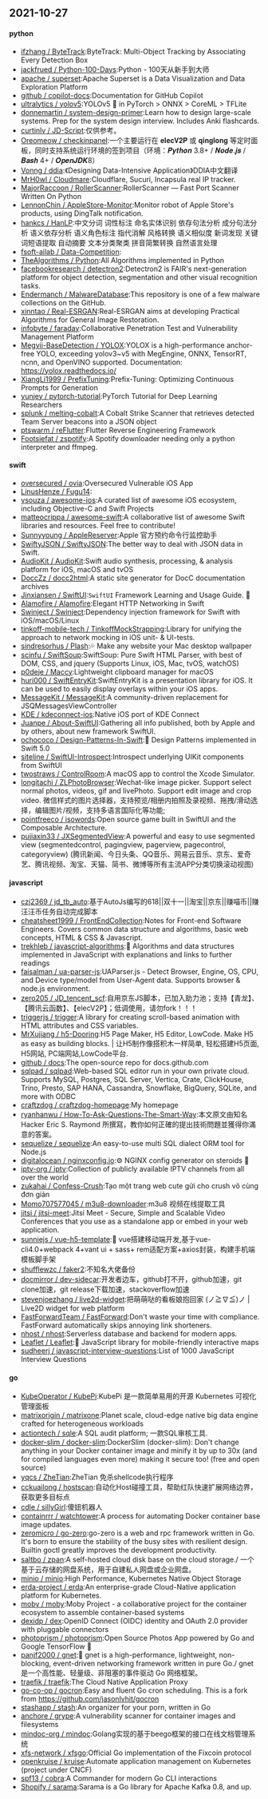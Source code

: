 ## 2021-10-27

#### python
* [ifzhang / ByteTrack](https://github.com/ifzhang/ByteTrack):ByteTrack: Multi-Object Tracking by Associating Every Detection Box
* [jackfrued / Python-100-Days](https://github.com/jackfrued/Python-100-Days):Python - 100天从新手到大师
* [apache / superset](https://github.com/apache/superset):Apache Superset is a Data Visualization and Data Exploration Platform
* [github / copilot-docs](https://github.com/github/copilot-docs):Documentation for GitHub Copilot
* [ultralytics / yolov5](https://github.com/ultralytics/yolov5):YOLOv5
🚀
in PyTorch > ONNX > CoreML > TFLite
* [donnemartin / system-design-primer](https://github.com/donnemartin/system-design-primer):Learn how to design large-scale systems. Prep for the system design interview. Includes Anki flashcards.
* [curtinlv / JD-Script](https://github.com/curtinlv/JD-Script):仅供参考。
* [Oreomeow / checkinpanel](https://github.com/Oreomeow/checkinpanel):一个主要运行在 𝐞𝐥𝐞𝐜𝐕𝟐𝐏 或 𝐪𝐢𝐧𝐠𝐥𝐨𝐧𝐠 等定时面板，同时支持系统运行环境的签到项目（环境：𝑷𝒚𝒕𝒉𝒐𝒏 3.8+ / 𝑵𝒐𝒅𝒆.𝒋𝒔 / 𝑩𝒂𝒔𝒉 4+ / 𝑶𝒑𝒆𝒏𝑱𝑫𝑲8）
* [Vonng / ddia](https://github.com/Vonng/ddia):《Designing Data-Intensive Application》DDIA中文翻译
* [MrH0wl / Cloudmare](https://github.com/MrH0wl/Cloudmare):Cloudflare, Sucuri, Incapsula real IP tracker.
* [MajorRaccoon / RollerScanner](https://github.com/MajorRaccoon/RollerScanner):RollerScanner — Fast Port Scanner Written On Python
* [LennonChin / AppleStore-Monitor](https://github.com/LennonChin/AppleStore-Monitor):Monitor robot of Apple Store's products, using DingTalk notification.
* [hankcs / HanLP](https://github.com/hankcs/HanLP):中文分词 词性标注 命名实体识别 依存句法分析 成分句法分析 语义依存分析 语义角色标注 指代消解 风格转换 语义相似度 新词发现 关键词短语提取 自动摘要 文本分类聚类 拼音简繁转换 自然语言处理
* [fsoft-ailab / Data-Competition](https://github.com/fsoft-ailab/Data-Competition):
* [TheAlgorithms / Python](https://github.com/TheAlgorithms/Python):All Algorithms implemented in Python
* [facebookresearch / detectron2](https://github.com/facebookresearch/detectron2):Detectron2 is FAIR's next-generation platform for object detection, segmentation and other visual recognition tasks.
* [Endermanch / MalwareDatabase](https://github.com/Endermanch/MalwareDatabase):This repository is one of a few malware collections on the GitHub.
* [xinntao / Real-ESRGAN](https://github.com/xinntao/Real-ESRGAN):Real-ESRGAN aims at developing Practical Algorithms for General Image Restoration.
* [infobyte / faraday](https://github.com/infobyte/faraday):Collaborative Penetration Test and Vulnerability Management Platform
* [Megvii-BaseDetection / YOLOX](https://github.com/Megvii-BaseDetection/YOLOX):YOLOX is a high-performance anchor-free YOLO, exceeding yolov3~v5 with MegEngine, ONNX, TensorRT, ncnn, and OpenVINO supported. Documentation: https://yolox.readthedocs.io/
* [XiangLi1999 / PrefixTuning](https://github.com/XiangLi1999/PrefixTuning):Prefix-Tuning: Optimizing Continuous Prompts for Generation
* [yunjey / pytorch-tutorial](https://github.com/yunjey/pytorch-tutorial):PyTorch Tutorial for Deep Learning Researchers
* [splunk / melting-cobalt](https://github.com/splunk/melting-cobalt):A Cobalt Strike Scanner that retrieves detected Team Server beacons into a JSON object
* [ptswarm / reFlutter](https://github.com/ptswarm/reFlutter):Flutter Reverse Engineering Framework
* [Footsiefat / zspotify](https://github.com/Footsiefat/zspotify):A Spotify downloader needing only a python interpreter and ffmpeg.

#### swift
* [oversecured / ovia](https://github.com/oversecured/ovia):Oversecured Vulnerable iOS App
* [LinusHenze / Fugu14](https://github.com/LinusHenze/Fugu14):
* [vsouza / awesome-ios](https://github.com/vsouza/awesome-ios):A curated list of awesome iOS ecosystem, including Objective-C and Swift Projects
* [matteocrippa / awesome-swift](https://github.com/matteocrippa/awesome-swift):A collaborative list of awesome Swift libraries and resources. Feel free to contribute!
* [Sunnyyoung / AppleReserver](https://github.com/Sunnyyoung/AppleReserver):Apple 官方预约命令行监控助手
* [SwiftyJSON / SwiftyJSON](https://github.com/SwiftyJSON/SwiftyJSON):The better way to deal with JSON data in Swift.
* [AudioKit / AudioKit](https://github.com/AudioKit/AudioKit):Swift audio synthesis, processing, & analysis platform for iOS, macOS and tvOS
* [DoccZz / docc2html](https://github.com/DoccZz/docc2html):A static site generator for DocC documentation archives
* [Jinxiansen / SwiftUI](https://github.com/Jinxiansen/SwiftUI):`SwiftUI` Framework Learning and Usage Guide.
🚀
* [Alamofire / Alamofire](https://github.com/Alamofire/Alamofire):Elegant HTTP Networking in Swift
* [Swinject / Swinject](https://github.com/Swinject/Swinject):Dependency injection framework for Swift with iOS/macOS/Linux
* [tinkoff-mobile-tech / TinkoffMockStrapping](https://github.com/tinkoff-mobile-tech/TinkoffMockStrapping):Library for unifying the approach to network mocking in iOS unit- & UI-tests.
* [sindresorhus / Plash](https://github.com/sindresorhus/Plash):💦
Make any website your Mac desktop wallpaper
* [scinfu / SwiftSoup](https://github.com/scinfu/SwiftSoup):SwiftSoup: Pure Swift HTML Parser, with best of DOM, CSS, and jquery (Supports Linux, iOS, Mac, tvOS, watchOS)
* [p0deje / Maccy](https://github.com/p0deje/Maccy):Lightweight clipboard manager for macOS
* [huri000 / SwiftEntryKit](https://github.com/huri000/SwiftEntryKit):SwiftEntryKit is a presentation library for iOS. It can be used to easily display overlays within your iOS apps.
* [MessageKit / MessageKit](https://github.com/MessageKit/MessageKit):A community-driven replacement for JSQMessagesViewController
* [KDE / kdeconnect-ios](https://github.com/KDE/kdeconnect-ios):Native iOS port of KDE Connect
* [Juanpe / About-SwiftUI](https://github.com/Juanpe/About-SwiftUI):Gathering all info published, both by Apple and by others, about new framework SwiftUI.
* [ochococo / Design-Patterns-In-Swift](https://github.com/ochococo/Design-Patterns-In-Swift):📖
Design Patterns implemented in Swift 5.0
* [siteline / SwiftUI-Introspect](https://github.com/siteline/SwiftUI-Introspect):Introspect underlying UIKit components from SwiftUI
* [twostraws / ControlRoom](https://github.com/twostraws/ControlRoom):A macOS app to control the Xcode Simulator.
* [longitachi / ZLPhotoBrowser](https://github.com/longitachi/ZLPhotoBrowser):Wechat-like image picker. Support select normal photos, videos, gif and livePhoto. Support edit image and crop video. 微信样式的图片选择器，支持预览/相册内拍照及录视频、拖拽/滑动选择，编辑图片/视频，支持多语言国际化等功能;
* [pointfreeco / isowords](https://github.com/pointfreeco/isowords):Open source game built in SwiftUI and the Composable Architecture.
* [pujiaxin33 / JXSegmentedView](https://github.com/pujiaxin33/JXSegmentedView):A powerful and easy to use segmented view (segmentedcontrol, pagingview, pagerview, pagecontrol, categoryview) (腾讯新闻、今日头条、QQ音乐、网易云音乐、京东、爱奇艺、腾讯视频、淘宝、天猫、简书、微博等所有主流APP分类切换滚动视图)

#### javascript
* [czj2369 / jd_tb_auto](https://github.com/czj2369/jd_tb_auto):基于AutoJs编写的618||双十一||淘宝||京东||赚喵币||赚汪汪币任务自动完成脚本
* [cheatsheet1999 / FrontEndCollection](https://github.com/cheatsheet1999/FrontEndCollection):Notes for Front-end Software Engineers. Covers common data structure and algorithms, basic web concepts, HTML & CSS & Javascript.
* [trekhleb / javascript-algorithms](https://github.com/trekhleb/javascript-algorithms):📝
Algorithms and data structures implemented in JavaScript with explanations and links to further readings
* [faisalman / ua-parser-js](https://github.com/faisalman/ua-parser-js):UAParser.js - Detect Browser, Engine, OS, CPU, and Device type/model from User-Agent data. Supports browser & node.js environment.
* [zero205 / JD_tencent_scf](https://github.com/zero205/JD_tencent_scf):自用京东JS脚本，已加入助力池；支持【青龙】、【腾讯云函数】、【elecV2P】；低调使用，请勿fork！！！
* [triggerjs / trigger](https://github.com/triggerjs/trigger):A library for creating scroll-based animation with HTML attributes and CSS variables.
* [MrXujiang / h5-Dooring](https://github.com/MrXujiang/h5-Dooring):H5 Page Maker, H5 Editor, LowCode. Make H5 as easy as building blocks. | 让H5制作像搭积木一样简单, 轻松搭建H5页面, H5网站, PC端网站,LowCode平台.
* [github / docs](https://github.com/github/docs):The open-source repo for docs.github.com
* [sqlpad / sqlpad](https://github.com/sqlpad/sqlpad):Web-based SQL editor run in your own private cloud. Supports MySQL, Postgres, SQL Server, Vertica, Crate, ClickHouse, Trino, Presto, SAP HANA, Cassandra, Snowflake, BigQuery, SQLite, and more with ODBC
* [craftzdog / craftzdog-homepage](https://github.com/craftzdog/craftzdog-homepage):My homepage
* [ryanhanwu / How-To-Ask-Questions-The-Smart-Way](https://github.com/ryanhanwu/How-To-Ask-Questions-The-Smart-Way):本文原文由知名 Hacker Eric S. Raymond 所撰寫，教你如何正確的提出技術問題並獲得你滿意的答案。
* [sequelize / sequelize](https://github.com/sequelize/sequelize):An easy-to-use multi SQL dialect ORM tool for Node.js
* [digitalocean / nginxconfig.io](https://github.com/digitalocean/nginxconfig.io):⚙️
NGINX config generator on steroids
💉
* [iptv-org / iptv](https://github.com/iptv-org/iptv):Collection of publicly available IPTV channels from all over the world
* [zukahai / Confess-Crush](https://github.com/zukahai/Confess-Crush):Tạo một trang web cute gửi cho crush vô cùng đơn giản
* [Momo707577045 / m3u8-downloader](https://github.com/Momo707577045/m3u8-downloader):m3u8 视频在线提取工具
* [jitsi / jitsi-meet](https://github.com/jitsi/jitsi-meet):Jitsi Meet - Secure, Simple and Scalable Video Conferences that you use as a standalone app or embed in your web application.
* [sunniejs / vue-h5-template](https://github.com/sunniejs/vue-h5-template):🎉
vue搭建移动端开发,基于vue-cli4.0+webpack 4+vant ui + sass+ rem适配方案+axios封装，构建手机端模板脚手架
* [shufflewzc / faker2](https://github.com/shufflewzc/faker2):不知名大佬备份
* [docmirror / dev-sidecar](https://github.com/docmirror/dev-sidecar):开发者边车，github打不开，github加速，git clone加速，git release下载加速，stackoverflow加速
* [stevenjoezhang / live2d-widget](https://github.com/stevenjoezhang/live2d-widget):把萌萌哒的看板娘抱回家 (ノ≧∇≦)ノ | Live2D widget for web platform
* [FastForwardTeam / FastForward](https://github.com/FastForwardTeam/FastForward):Don't waste your time with compliance. FastForward automatically skips annoying link shorteners.
* [nhost / nhost](https://github.com/nhost/nhost):Serverless database and backend for modern apps.
* [Leaflet / Leaflet](https://github.com/Leaflet/Leaflet):🍃
JavaScript library for mobile-friendly interactive maps
* [sudheerj / javascript-interview-questions](https://github.com/sudheerj/javascript-interview-questions):List of 1000 JavaScript Interview Questions

#### go
* [KubeOperator / KubePi](https://github.com/KubeOperator/KubePi):KubePi 是一款简单易用的开源 Kubernetes 可视化管理面板
* [matrixorigin / matrixone](https://github.com/matrixorigin/matrixone):Planet scale, cloud-edge native big data engine crafted for heterogeneous workloads
* [actiontech / sqle](https://github.com/actiontech/sqle):A SQL audit platform; 一款SQL审核工具.
* [docker-slim / docker-slim](https://github.com/docker-slim/docker-slim):DockerSlim (docker-slim): Don't change anything in your Docker container image and minify it by up to 30x (and for compiled languages even more) making it secure too! (free and open source)
* [yqcs / ZheTian](https://github.com/yqcs/ZheTian):ZheTian 免杀shellcode执行程序
* [cckuailong / hostscan](https://github.com/cckuailong/hostscan):自动化Host碰撞工具，帮助红队快速扩展网络边界，获取更多目标点
* [cdle / sillyGirl](https://github.com/cdle/sillyGirl):傻妞机器人
* [containrrr / watchtower](https://github.com/containrrr/watchtower):A process for automating Docker container base image updates.
* [zeromicro / go-zero](https://github.com/zeromicro/go-zero):go-zero is a web and rpc framework written in Go. It's born to ensure the stability of the busy sites with resilient design. Builtin goctl greatly improves the development productivity.
* [saltbo / zpan](https://github.com/saltbo/zpan):A self-hosted cloud disk base on the cloud storage./ 一个基于云存储的网盘系统，用于自建私人网盘或企业网盘。
* [minio / minio](https://github.com/minio/minio):High Performance, Kubernetes Native Object Storage
* [erda-project / erda](https://github.com/erda-project/erda):An enterprise-grade Cloud-Native application platform for Kubernetes.
* [moby / moby](https://github.com/moby/moby):Moby Project - a collaborative project for the container ecosystem to assemble container-based systems
* [dexidp / dex](https://github.com/dexidp/dex):OpenID Connect (OIDC) identity and OAuth 2.0 provider with pluggable connectors
* [photoprism / photoprism](https://github.com/photoprism/photoprism):Open Source Photos App powered by Go and Google TensorFlow
🌈
* [panjf2000 / gnet](https://github.com/panjf2000/gnet):🚀
gnet is a high-performance, lightweight, non-blocking, event-driven networking framework written in pure Go./ gnet 是一个高性能、轻量级、非阻塞的事件驱动 Go 网络框架。
* [traefik / traefik](https://github.com/traefik/traefik):The Cloud Native Application Proxy
* [go-co-op / gocron](https://github.com/go-co-op/gocron):Easy and fluent Go cron scheduling. This is a fork from https://github.com/jasonlvhit/gocron
* [stashapp / stash](https://github.com/stashapp/stash):An organizer for your porn, written in Go
* [anchore / grype](https://github.com/anchore/grype):A vulnerability scanner for container images and filesystems
* [mindoc-org / mindoc](https://github.com/mindoc-org/mindoc):Golang实现的基于beego框架的接口在线文档管理系统
* [xfs-network / xfsgo](https://github.com/xfs-network/xfsgo):Official Go implementation of the Fixcoin protocol
* [openkruise / kruise](https://github.com/openkruise/kruise):Automate application management on Kubernetes (project under CNCF)
* [spf13 / cobra](https://github.com/spf13/cobra):A Commander for modern Go CLI interactions
* [Shopify / sarama](https://github.com/Shopify/sarama):Sarama is a Go library for Apache Kafka 0.8, and up.
